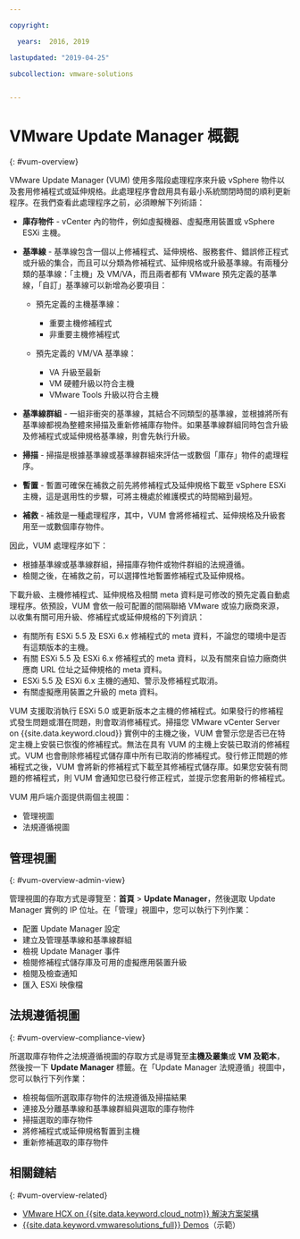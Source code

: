 ```yaml
---

copyright:

  years:  2016, 2019

lastupdated: "2019-04-25"

subcollection: vmware-solutions


---
```


# VMware Update Manager 概觀
{: #vum-overview}

VMware Update Manager (VUM) 使用多階段處理程序來升級 vSphere 物件以及套用修補程式或延伸規格。此處理程序會啟用具有最小系統關閉時間的順利更新程序。在我們查看此處理程序之前，必須瞭解下列術語：
* **庫存物件** - vCenter 內的物件，例如虛擬機器、虛擬應用裝置或 vSphere ESXi 主機。
* **基準線** - 基準線包含一個以上修補程式、延伸規格、服務套件、錯誤修正程式或升級的集合，而且可以分類為修補程式、延伸規格或升級基準線。有兩種分類的基準線：「主機」及 VM/VA，而且兩者都有 VMware 預先定義的基準線，「自訂」基準線可以新增為必要項目：
  - 預先定義的主機基準線：
    - 重要主機修補程式
    - 非重要主機修補程式

  - 預先定義的 VM/VA 基準線：
    - VA 升級至最新
    - VM 硬體升級以符合主機
    - VMware Tools 升級以符合主機

* **基準線群組** - 一組非衝突的基準線，其結合不同類型的基準線，並根據將所有基準線都視為整體來掃描及重新修補庫存物件。如果基準線群組同時包含升級及修補程式或延伸規格基準線，則會先執行升級。
* **掃描** - 掃描是根據基準線或基準線群組來評估一或數個「庫存」物件的處理程序。
* **暫置** - 暫置可確保在補救之前先將修補程式及延伸規格下載至 vSphere ESXi 主機，這是選用性的步驟，可將主機處於維護模式的時間縮到最短。
* **補救** - 補救是一種處理程序，其中，VUM 會將修補程式、延伸規格及升級套用至一或數個庫存物件。

因此，VUM 處理程序如下：
* 根據基準線或基準線群組，掃描庫存物件或物件群組的法規遵循。
* 檢閱之後，在補救之前，可以選擇性地暫置修補程式及延伸規格。

下載升級、主機修補程式、延伸規格及相關 meta 資料是可修改的預先定義自動處理程序。依預設，VUM 會依一般可配置的間隔聯絡 VMware 或協力廠商來源，以收集有關可用升級、修補程式或延伸規格的下列資訊：

* 有關所有 ESXi 5.5 及 ESXi 6.x 修補程式的 meta 資料，不論您的環境中是否有這類版本的主機。
* 有關 ESXi 5.5 及 ESXi 6.x 修補程式的 meta 資料，以及有關來自協力廠商供應商 URL 位址之延伸規格的 meta 資料。
* ESXi 5.5 及 ESXi 6.x 主機的通知、警示及修補程式取消。
* 有關虛擬應用裝置之升級的 meta 資料。

VUM 支援取消執行 ESXi 5.0 或更新版本之主機的修補程式。如果發行的修補程式發生問題或潛在問題，則會取消修補程式。掃描您 VMware vCenter Server on {{site.data.keyword.cloud}} 實例中的主機之後，VUM 會警示您是否已在特定主機上安裝已恢復的修補程式。無法在具有 VUM 的主機上安裝已取消的修補程式。VUM 也會刪除修補程式儲存庫中所有已取消的修補程式。發行修正問題的修補程式之後，VUM 會將新的修補程式下載至其修補程式儲存庫。如果您安裝有問題的修補程式，則 VUM 會通知您已發行修正程式，並提示您套用新的修補程式。

VUM 用戶端介面提供兩個主視圖：
*	管理視圖
*	法規遵循視圖

##	管理視圖
{: #vum-overview-admin-view}

管理視圖的存取方式是導覽至：**首頁** > **Update Manager**，然後選取 Update Manager 實例的 IP 位址。在「管理」視圖中，您可以執行下列作業：
*	配置 Update Manager 設定
*	建立及管理基準線和基準線群組
*	檢視 Update Manager 事件
*	檢閱修補程式儲存庫及可用的虛擬應用裝置升級
*	檢閱及檢查通知
*	匯入 ESXi 映像檔

##	法規遵循視圖
{: #vum-overview-compliance-view}

所選取庫存物件之法規遵循視圖的存取方式是導覽至**主機及叢集**或 **VM 及範本**，然後按一下 **Update Manager** 標籤。在「Update Manager 法規遵循」視圖中，您可以執行下列作業：
*	檢視每個所選取庫存物件的法規遵循及掃描結果
*	連接及分離基準線和基準線群組與選取的庫存物件
*	掃描選取的庫存物件
*	將修補程式或延伸規格暫置到主機
*	重新修補選取的庫存物件

## 相關鏈結
{: #vum-overview-related}

* [VMware HCX on {{site.data.keyword.cloud_notm}} 解決方案架構](/docs/services/vmwaresolutions/services?topic=vmware-solutions-hcx-archi-intro#hcx-archi-intro)
* [{{site.data.keyword.vmwaresolutions_full}} Demos](https://www.ibm.com/demos/collection/IBM-Cloud-for-VMware-Solutions/)（示範）

